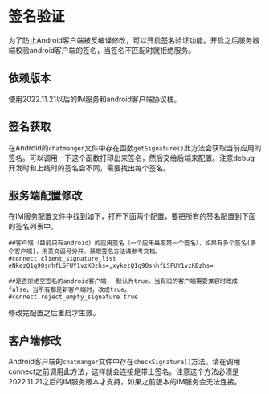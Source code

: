 # 签名验证
为了防止Android客户端被反编译修改，可以开启签名验证功能。开启之后服务器端校验android客户端的签名，当签名不匹配时就拒绝服务。

## 依赖版本
使用2022.11.21以后的IM服务和android客户端协议栈。

## 签名获取
在Android的```chatmanger```文件中存在函数```getSignature()```此方法会获取当前应用的签名。可以调用一下这个函数打印出来签名，然后交给后端来配置。注意debug开发时和上线时的签名会不同，需要找出每个签名。

## 服务端配置修改
在IM服务配置文件中找到如下，打开下面两个配置，要把所有的签名配置到下面的签名列表中。
```
##客户端（目前只有android）的应用签名（一个应用最取第一个签名），如果有多个签名(多个客户端)，用英文逗号分开。获取签名方法请参考文档。
#connect.client_signature_list eNkezQ1g9OsnhfLSFUY1vzKDzhs=,xykezQ1g9OsnhfLSFUY1vzKDzhs=

##是否拒绝空签名的android客户端， 默认为true。当有旧的客户端需要兼容时改成false，当所有都是新客户端时，改成true。
#connect.reject_empty_signature true
```
修改完配置之后重启才生效。

## 客户端修改
Android客户端的```chatmanger```文件中存在```checkSignature()```方法。请在调用connect之前调用此方法，这样就会连接是带上签名。注意这个方法必须是2022.11.21之后的IM服务版本才支持，如果之前版本的IM服务会无法连接。
